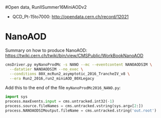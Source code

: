 
#Open data, RunIISummer16MiniAODv2

- QCD_Pt-15to7000: http://opendata.cern.ch/record/12021

# NanoAOD

Summary on how to produce NanoAOD: https://twiki.cern.ch/twiki/bin/view/CMSPublic/WorkBookNanoAOD

```bash
cmsDriver.py myNanoProdMc -s NANO --mc --eventcontent NANOAODSIM \
  --datatier NANOAODSIM --no_exec \
  --conditions 80X_mcRun2_asymptotic_2016_TrancheIV_v8 \
  --era Run2_2016,run2_miniAOD_80XLegacy
```

Add this to the end of the file `myNanoProdMc2016_NANO.py`:
```python
import sys
process.maxEvents.input = cms.untracked.int32(-1)
process.source.fileNames = cms.untracked.vstring(sys.argv[2:])
process.NANOAODSIMoutput.fileName = cms.untracked.string('out.root')
```
